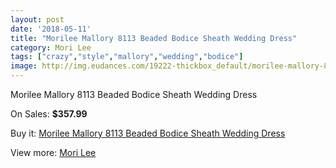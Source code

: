 ```yaml
---
layout: post
date: '2018-05-11'
title: "Morilee Mallory 8113 Beaded Bodice Sheath Wedding Dress"
category: Mori Lee
tags: ["crazy","style","mallory","wedding","bodice"]
image: http://img.eudances.com/19222-thickbox_default/morilee-mallory-8113-beaded-bodice-sheath-wedding-dress.jpg
---
```

Morilee Mallory 8113 Beaded Bodice Sheath Wedding Dress

On Sales: **$357.99**
<a href="https://www.eudances.com/en/mori-lee/5724-morilee-mallory-8113-beaded-bodice-sheath-wedding-dress.html"><amp-img layout="responsive" width="600" height="600" src="//img.eudances.com/19222-thickbox_default/morilee-mallory-8113-beaded-bodice-sheath-wedding-dress.jpg" alt="Morilee Mallory 8113 Beaded Bodice Sheath Wedding Dress 0" /></a>
<a href="https://www.eudances.com/en/mori-lee/5724-morilee-mallory-8113-beaded-bodice-sheath-wedding-dress.html"><amp-img layout="responsive" width="600" height="600" src="//img.eudances.com/19224-thickbox_default/morilee-mallory-8113-beaded-bodice-sheath-wedding-dress.jpg" alt="Morilee Mallory 8113 Beaded Bodice Sheath Wedding Dress 1" /></a>
<a href="https://www.eudances.com/en/mori-lee/5724-morilee-mallory-8113-beaded-bodice-sheath-wedding-dress.html"><amp-img layout="responsive" width="600" height="600" src="//img.eudances.com/19223-thickbox_default/morilee-mallory-8113-beaded-bodice-sheath-wedding-dress.jpg" alt="Morilee Mallory 8113 Beaded Bodice Sheath Wedding Dress 2" /></a>

Buy it: [Morilee Mallory 8113 Beaded Bodice Sheath Wedding Dress](https://www.eudances.com/en/mori-lee/5724-morilee-mallory-8113-beaded-bodice-sheath-wedding-dress.html "Morilee Mallory 8113 Beaded Bodice Sheath Wedding Dress")

View more: [Mori Lee](https://www.eudances.com/en/9-mori-lee "Mori Lee")